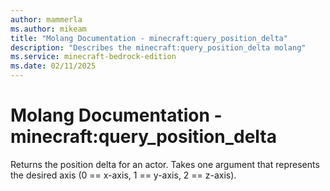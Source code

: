 ```yaml
---
author: mammerla
ms.author: mikeam
title: "Molang Documentation - minecraft:query_position_delta"
description: "Describes the minecraft:query_position_delta molang"
ms.service: minecraft-bedrock-edition
ms.date: 02/11/2025 
---
```


# Molang Documentation - minecraft:query_position_delta

Returns the position delta for an actor.  Takes one argument that represents the desired axis (0 == x-axis, 1 == y-axis, 2 == z-axis).
